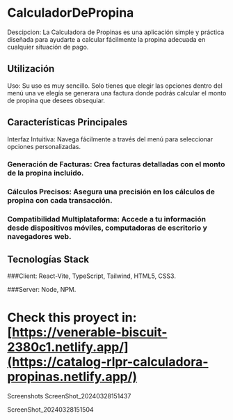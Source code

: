 # CalculadorDePropina
Descipcion: La Calculadora de Propinas es una aplicación simple y práctica diseñada para ayudarte a calcular fácilmente la propina adecuada en cualquier situación de pago.

## Utilización
Uso: Su uso es muy sencillo. Solo tienes que elegir las opciones dentro del menú una ve elegía se generara una factura donde podrás calcular el monto de propina que desees obsequiar.

## Características Principales
Interfaz Intuitiva: Navega fácilmente a través del menú para seleccionar opciones personalizadas.

### Generación de Facturas: Crea facturas detalladas con el monto de la propina incluido.

### Cálculos Precisos: Asegura una precisión en los cálculos de propina con cada transacción.

### Compatibilidad Multiplataforma: Accede a tu información desde dispositivos móviles, computadoras de escritorio y navegadores web.

## Tecnologías Stack
###Client: React-Vite, TypeScript, Tailwind, HTML5, CSS3.

###Server: Node, NPM.

# Check this proyect in: [https://venerable-biscuit-2380c1.netlify.app/](https://catalog-rlpr-calculadora-propinas.netlify.app/)

Screenshots
ScreenShot_20240328151437

ScreenShot_20240328151504
